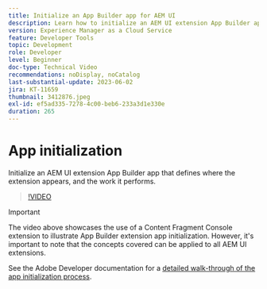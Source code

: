 ```yaml
---
title: Initialize an App Builder app for AEM UI
description: Learn how to initialize an AEM UI extension App Builder app that defines where the extension appears, and the work it performs.
version: Experience Manager as a Cloud Service
feature: Developer Tools
topic: Development
role: Developer
level: Beginner
doc-type: Technical Video
recommendations: noDisplay, noCatalog
last-substantial-update: 2023-06-02
jira: KT-11659
thumbnail: 3412876.jpeg
exl-id: ef5ad335-7278-4c00-beb6-233a3d1e330e
duration: 265
---
```

# App initialization

Initialize an AEM UI extension App Builder app that defines where the extension appears, and the work it performs.

>[!VIDEO](https://video.tv.adobe.com/v/3412876?quality=12&learn=on)

>[!IMPORTANT]
>
> The video above showcases the use of a Content Fragment Console extension to illustrate App Builder extension app initialization. However, it's important to note that the concepts covered can be applied to all AEM UI extensions.

See the Adobe Developer documentation for a [detailed walk-through of the app initialization process](https://developer.adobe.com/uix/docs/services/aem-cf-console-admin/code-generation/#launch-code-generation-during-project-initialization).
